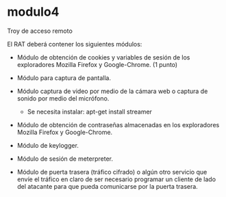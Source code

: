 # modulo4
Troy de acceso remoto

El RAT deberá contener los siguientes módulos:
- Módulo de obtención de cookies y variables de sesión de los exploradores Mozilla Firefox y Google-Chrome. (1 punto)

- Módulo para captura de pantalla.

- Módulo captura de video por medio de la cámara web o captura de sonido por medio del micrófono.
  - Se necesita instalar:
                    apt-get install streamer
- Módulo de obtención de contraseñas almacenadas en los exploradores Mozilla Firefox y Google-Chrome.

- Módulo de keylogger.

- Módulo de sesión de meterpreter.

- Módulo de puerta trasera (tráfico cifrado) o algún otro servicio que envíe el tráfico en claro de ser necesario programar un cliente de lado del atacante para que pueda comunicarse por la puerta trasera.

